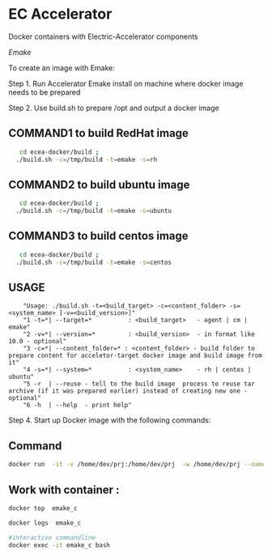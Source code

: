 # EC Accelerator
Docker containers with Electric-Accelerator components

   *Emake*
  
To create an image with Emake:



Step 1. Run Accelerator Emake install on machine where docker image needs to be prepared

Step 2. Use build.sh to prepare /opt and output a docker image


## COMMAND1 to build RedHat image
```bash
   cd ecea-docker/build ;
  ./build.sh -c=/tmp/build -t=emake -s=rh
```

## COMMAND2 to build ubuntu image
```bash
   cd ecea-docker/build ;
  ./build.sh -c=/tmp/build -t=emake -s=ubuntu
```

## COMMAND3 to build centos image
```bash
   cd ecea-docker/build ;
  ./build.sh -c=/tmp/build -t=emake -s=centos
```

## USAGE
```
    "Usage: ./build.sh -t=<build_target> -c=<content_folder> -s=<system_name> [-v=<build_version>]"
    "1 -t=*| --target=*          : <build_target>   - agent | cm | emake"
    "2 -v=*| --version=*         : <build_version>  - in format like 10.0 - optional"
    "3 -c=*| --content_folder=* : <content_folder> - build folder to prepare content for acceletor-target docker image and build image from it"
    "4 -s=*| --system=*          : <system_name>    - rh | centos | ubuntu" 
    "5 -r  | --reuse - tell to the build image  process to reuse tar archive (if it was prepared earlier) instead of creating new one - optional" 
    "6 -h  | --help  - print help" 
```
Step 4. Start up Docker image with the following commands:


## Command

```bash
docker run  -it -v /home/dev/prj:/home/dev/prj  -w /home/dev/prj --name=emake_c  emake_10.0_ubutnut_alpha
```

## Work with container :

```bash
docker top  emake_c
```
```bash
docker logs  emake_c
```

```bash
#interactive commandline
docker exec -it emake_c bash
```
